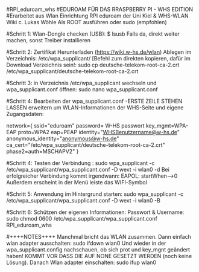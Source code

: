 #RPI_eduroam_whs
#EDUROAM FÜR DAS RRASPBERRY PI - WHS EDITION
#Erarbeitet aus Wlan Einrichtung RPI eduroam der Uni Kiel & WHS-WLAN Wiki
c. Lukas Wöhle
Als ROOT ausführen oder sudo (empfohlen)



#Schritt 1:
Wlan-Dongle checken (USB): $ lsusb 
Falls da, direkt weiter machen, sonst Treiber installieren

#Schritt 2:
Zertifikat Herunterladen (https://wiki.w-hs.de/wlan)
Ablegen im Verzeichnis: /etc/wpa_supplicant/
[Befehl zum direkten kopieren, dafür im Download Verzeichnis sein!:
	 sudo cp deutsche-telekom-root-ca-2.crt /etc/wpa_supplicant/deutsche-telekom-root-ca-2.crt

#Schritt 3:
in Verzeichnis /etc/wpa_supplicant wechseln und wpa_supplicant.conf öffnen:
sudo nano wpa_supplicant.conf

#Schritt 4:
Bearbeiten der wpa_supplicant.conf -ERSTE ZEILE STEHEN LASSEN
erweitern um WLAN-Informationen der WHS-Seite und eigene Zugangsdaten:

network={
	ssid="eduroam"
	password= W-HS passwort	
	key_mgmt=WPA-EAP
	proto=WPA2
	eap=PEAP
	identity="WHSBenutzername@w-hs.de"
	anonymous_identity="anonymous@w-hs.de"
	ca_cert="/etc/wpa_supplicant/deutsche-telekom-root-ca-2.crt"
	phase2=auth=MSCHAPV2"
}


#Schritt 4:
Testen der Verbindung : 
sudo wpa_supplicant -c /etc/wpa_supplicant/wpa_supplicant.conf -D wext -i wlan0 -d
Bei erfolgreicher Verbindung kommt irgendwann:
EAPOL: startWhen-->0
Außerdem erscheint in der Menü leiste das WIFI-Symbol

#Schritt 5:
Anwendung im Hintergrund starten: 
sudo wpa_supplicant -c /etc/wpa_supplicant/wpa_supplicant.conf -D wext -i wlan0 -B

#Schritt 6:
Schützen der eigenen Informationen: Passwort & Username: 
sudo chmod 0600 /etc/wpa_supplicant/wpa_supplicant.conf	
RPI_eduroam_whs



#++++NOTES++++
Manchmal bricht das WLAN zusammen. Dann einfach wlan adapter ausschalten:
sudo ifdown wlan0
Und wieder in der wpa_supplicant.config nachschauen, ob sich prot und  key_mgnt
geändert haben! KOMMT VOR DASS DIE AUF NONE GESETZT WERDEN (noch keine Lösung).
Danach Wlan adapter einschalten: 
sudo ifup wlan0
